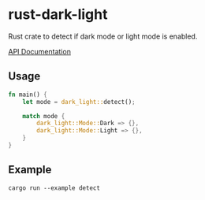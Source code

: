 # rust-dark-light

Rust crate to detect if dark mode or light mode is enabled.

[API Documentation](https://docs.rs/dark-light/)

## Usage

```rust
fn main() {
    let mode = dark_light::detect();

    match mode {
        dark_light::Mode::Dark => {},
        dark_light::Mode::Light => {},
    }
}
```

## Example

```
cargo run --example detect
```

